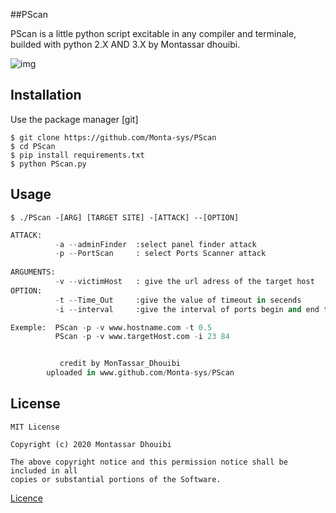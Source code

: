 ##PScan

PScan is a little python script excitable in any compiler and terminale, builded with python 2.X AND 3.X by Montassar dhouibi. 


![img](https://github.com/Monta-sys/PScan/blob/main/src/img001.jpg)


## Installation

Use the package manager [git] 

```
$ git clone https://github.com/Monta-sys/PScan
$ cd PScan
$ pip install requirements.txt
$ python PScan.py

```

## Usage

``` 
$ ./PScan -[ARG] [TARGET SITE] -[ATTACK] --[OPTION]
```



``` python
ATTACK: 
          -a --adminFinder  :select panel finder attack               
          -p --PortScan     : select Ports Scanner attack 
    
ARGUMENTS:                                                          
          -v --victimHost   : give the url adress of the target host                                                      
OPTION:                                                             
          -t --Time_Out     :give the value of timeout in secends
          -i --interval     :give the interval of ports begin and end to try 

Exemple:  PScan -p -v www.hostname.com -t 0.5
          PScan -p -v www.targetHost.com -i 23 84 


           credit by MonTassar_Dhouibi
        uploaded in www.github.com/Monta-sys/PScan

```

## License
```
MIT License

Copyright (c) 2020 Montassar Dhouibi

The above copyright notice and this permission notice shall be included in all
copies or substantial portions of the Software.

```
[Licence](https://github.com/Monta-sys/PScan/blob/main/LICENSE) 

